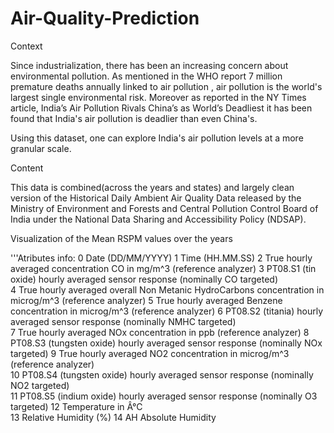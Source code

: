 # Air-Quality-Prediction

Context

Since industrialization, there has been an increasing concern about environmental pollution. As mentioned in the WHO report 7 million premature deaths annually linked to air pollution , air pollution is the world's largest single environmental risk. Moreover as reported in the NY Times article, India’s Air Pollution Rivals China’s as World’s Deadliest it has been found that India's air pollution is deadlier than even China's.

Using this dataset, one can explore India's air pollution levels at a more granular scale.

Content

This data is combined(across the years and states) and largely clean version of the Historical Daily Ambient Air Quality Data released by the Ministry of Environment and Forests and Central Pollution Control Board of India under the National Data Sharing and Accessibility Policy (NDSAP).

Visualization of the Mean RSPM values over the years


'''Atributes info:
0 Date    (DD/MM/YYYY) 
1 Time    (HH.MM.SS) 
2 True hourly averaged concentration CO in mg/m^3 (reference analyzer) 
3 PT08.S1 (tin oxide) hourly averaged sensor response (nominally CO targeted)    
4 True hourly averaged overall Non Metanic HydroCarbons concentration in microg/m^3 (reference analyzer) 
5 True hourly averaged Benzene concentration in microg/m^3 (reference analyzer) 
6 PT08.S2 (titania) hourly averaged sensor response (nominally NMHC targeted)    
7 True hourly averaged NOx concentration in ppb (reference analyzer) 
8 PT08.S3 (tungsten oxide) hourly averaged sensor response (nominally NOx targeted) 
9 True hourly averaged NO2 concentration in microg/m^3 (reference analyzer)    
10 PT08.S4 (tungsten oxide) hourly averaged sensor response (nominally NO2 targeted)    
11 PT08.S5 (indium oxide) hourly averaged sensor response (nominally O3 targeted) 
12 Temperature in Â°C    
13 Relative Humidity (%) 
14 AH Absolute Humidity 
